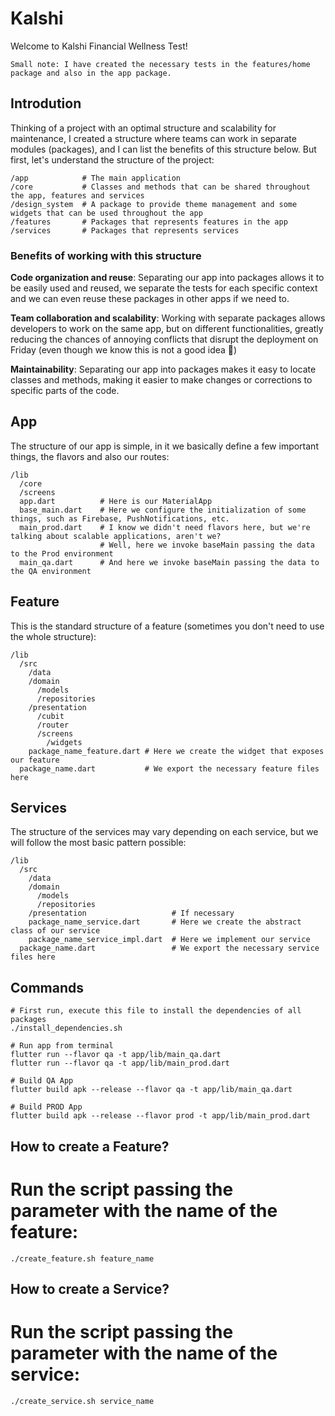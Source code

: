 # Kalshi

Welcome to Kalshi Financial Wellness Test!

`Small note: I have created the necessary tests in the features/home package and also in the app package.`

## Introdution

Thinking of a project with an optimal structure and scalability for maintenance, I created a structure where teams can work in separate modules (packages), and I can list the benefits of this structure below. But first, let's understand the structure of the project:

```
/app            # The main application
/core           # Classes and methods that can be shared throughout the app, features and services
/design_system  # A package to provide theme management and some widgets that can be used throughout the app
/features       # Packages that represents features in the app
/services       # Packages that represents services
```

### Benefits of working with this structure

**Code organization and reuse**: Separating our app into packages allows it to be easily used and reused, we separate the tests for each specific context and we can even reuse these packages in other apps if we need to.

**Team collaboration and scalability**:  Working with separate packages allows developers to work on the same app, but on different functionalities, greatly reducing the chances of annoying conflicts that disrupt the deployment on Friday (even though we know this is not a good idea 🤣)

**Maintainability**: Separating our app into packages makes it easy to locate classes and methods, making it easier to make changes or corrections to specific parts of the code.

## App

The structure of our app is simple, in it we basically define a few important things, the flavors and also our routes:

```
/lib
  /core
  /screens
  app.dart          # Here is our MaterialApp
  base_main.dart    # Here we configure the initialization of some things, such as Firebase, PushNotifications, etc.
  main_prod.dart    # I know we didn't need flavors here, but we're talking about scalable applications, aren't we? 
                    # Well, here we invoke baseMain passing the data to the Prod environment
  main_qa.dart      # And here we invoke baseMain passing the data to the QA environment
```

## Feature

This is the standard structure of a feature (sometimes you don't need to use the whole structure):

```
/lib
  /src
    /data
    /domain         
      /models
      /repositories
    /presentation
      /cubit
      /router
      /screens
        /widgets
    package_name_feature.dart # Here we create the widget that exposes our feature
  package_name.dart           # We export the necessary feature files here
```

## Services

The structure of the services may vary depending on each service, but we will follow the most basic pattern possible:

```
/lib
  /src
    /data
    /domain         
      /models
      /repositories
    /presentation                   # If necessary
    package_name_service.dart       # Here we create the abstract class of our service
    package_name_service_impl.dart  # Here we implement our service
  package_name.dart                 # We export the necessary service files here
```

## Commands

```shell
# First run, execute this file to install the dependencies of all packages
./install_dependencies.sh

# Run app from terminal
flutter run --flavor qa -t app/lib/main_qa.dart
flutter run --flavor qa -t app/lib/main_prod.dart

# Build QA App
flutter build apk --release --flavor qa -t app/lib/main_qa.dart

# Build PROD App
flutter build apk --release --flavor prod -t app/lib/main_prod.dart
```

## How to create a Feature?

# Run the script passing the parameter with the name of the feature:

```shell
./create_feature.sh feature_name
```

## How to create a Service?

# Run the script passing the parameter with the name of the service:

```shell
./create_service.sh service_name
```